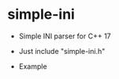 # simple-ini

 - Simple INI parser for C++ 17

 - Just include "simple-ini.h" 

 - Example 

 ```cpp

 ```

